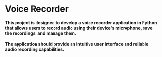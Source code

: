 <h1> Voice Recorder
<h4> <p>This project is designed to develop a voice recorder application in Python
that allows users to record audio using their device's microphone, save the recordings, and
manage them.</p>
<h4><p>The application should provide an intuitive user interface and reliable audio
recording capabilities.</p>
